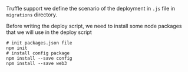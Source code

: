 Truffle support we define the scenario of the deployment in `.js` file in `migrations` directory.

Before writing the deploy script, we need to install some node packages that we will use in the deploy script
```
# init packages.json file
npm init
# install config package
npm install --save config
npm install --save web3
```
